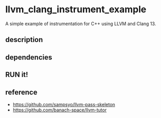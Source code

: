 # llvm_clang_instrument_example
A simple example of instrumentation for C++ using LLVM and Clang 13.

## description


## dependencies

## RUN it!

## reference

- https://github.com/sampsyo/llvm-pass-skeleton
- https://github.com/banach-space/llvm-tutor
